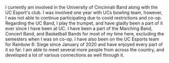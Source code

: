 I currently am involved in the University of Cincinnati Band along with the UC Esport's club.
I was involved one year with UCs bowling team, however, I was not able to continue participating due to covid restrictions and co-op.
Regarding the UC Band, I play the trumpet, and have gladly been a part of it ever since I have been at UC.
I have been a part of the Marching Band, Concert Band, and Basketball Bands for most of my time here, excluding the semesters when I was on co-op.
I have also been on the UC Esports team for Rainbow 6: Siege since January of 2020 and have enjoyed every part of it so far.
I am able to meet several more people from across the country, and developed a lot of various connections as well through it.

